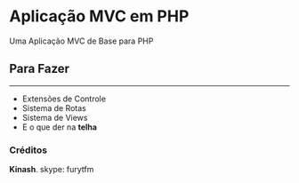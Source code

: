 # Aplicação MVC em PHP
Uma Aplicação MVC de Base para PHP
## Para Fazer
---
* Extensões de Controle
* Sistema de Rotas
* Sistema de Views
* E o que der na **telha**

### Créditos
**Kinash**. skype: furytfm
